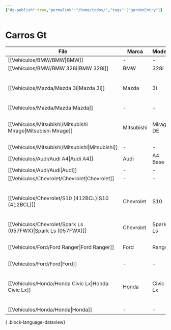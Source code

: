 ```yaml
---
{"dg-publish":true,"permalink":"/home/todos/","tags":["gardenEntry"]}
---
```




# Carros Gt


| File                                                             | Marca      | Modelo    | Año  | TAG                                                                     |
| ---------------------------------------------------------------- | ---------- | --------- | ---- | ----------------------------------------------------------------------- |
| [[Vehículos/BMW/BMW\|BMW]]                                    | \-         | \-        | \-   | \-                                                                      |
| [[Vehículos/BMW/BMW 328i\|BMW 328i]]                          | BMW        | 328i      | 2011 | \-                                                                      |
| [[Vehículos/Mazda/Mazda 3i\|Mazda 3i]]                        | Mazda      | 3i        | 2006 | <ul><li>#Mazda</li><li>#CKP</li><li>#P0016</li></ul>                    |
| [[Vehículos/Mazda/Mazda\|Mazda]]                              | \-         | \-        | \-   | \-                                                                      |
| [[Vehículos/Mitsubishi/Mitsubishi Mirage\|Mitsubishi Mirage]] | Mitsubishi | Mirage DE | 2000 | <ul><li>#Mitsubishi</li><li>#Mirage</li><li>#P0430</li></ul>            |
| [[Vehículos/Mitsubishi/Mitsubishi\|Mitsubishi]]               | \-         | \-        | \-   | \-                                                                      |
| [[Vehículos/Audi/Audi A4\|Audi A4]]                           | Audi       | A4 Base   | 2008 | \-                                                                      |
| [[Vehículos/Audi/Audi\|Audi]]                                 | \-         | \-        | \-   | \-                                                                      |
| [[Vehículos/Chevrolet/Chevrolet\|Chevrolet]]                  | \-         | \-        | \-   | \-                                                                      |
| [[Vehículos/Chevrolet/S10 (412BCL)\|S10 (412BCL)]]            | Chevrolet  | S10       | 1999 | <ul><li>#Chevrolet</li><li>#S10</li><li>#P0335</li><li>#P0342</li></ul> |
| [[Vehículos/Chevrolet/Spark Ls (057FWX)\|Spark Ls (057FWX)]]  | Chevrolet  | Spark Ls  | 2014 | \-                                                                      |
| [[Vehículos/Ford/Ford Ranger\|Ford Ranger]]                   | Ford       | Ranger    | 1993 | <ul><li>#Ford</li><li>#Ranger</li></ul>                                 |
| [[Vehículos/Ford/Ford\|Ford]]                                 | \-         | \-        | \-   | \-                                                                      |
| [[Vehículos/Honda/Honda Civic Lx\|Honda Civic Lx]]            | Honda      | Civic Lx  | 2007 | <ul><li>#VTEC</li><li>#P2647</li><li>#Honda</li><li>#Civic</li></ul>    |
| [[Vehículos/Honda/Honda\|Honda]]                              | \-         | \-        | \-   | \-                                                                      |

{ .block-language-dataview}

